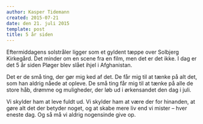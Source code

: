 ```yaml
---
author: Kasper Tidemann
created: 2015-07-21
date: den 21. juli 2015
template: post
title: 5 år siden
---
```


Eftermiddagens solstråler ligger som et gyldent tæppe over Solbjerg Kirkegård. Det minder om en scene fra en film, men det er det ikke. I dag er det 5 år siden Pløger blev slået ihjel i Afghanistan.

Det er de små ting, der gør mig ked af det. De får mig til at tænke på alt det, som han aldrig nåede at opleve. De små ting får mig til at tænke på alle de store håb, drømme og muligheder, der løb ud i ørkensandet den dag i juli.

Vi skylder ham at leve fuldt ud. Vi skylder ham at være der for hinanden, at gøre alt det der betyder noget, og at skabe mere liv end vi mister – hver eneste dag. Og så må vi aldrig nogensinde give op.